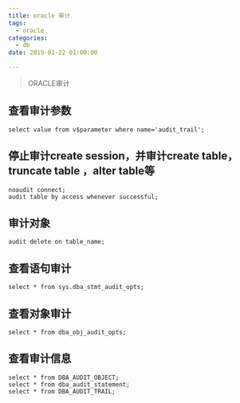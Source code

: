 ```yaml
---
title: oracle 审计
tags:
  - oracle
categories:
  - db
date: 2019-01-22 01:00:00

---
```




> ORACLE审计
<!-- more -->

## 查看审计参数

```
select value from v$parameter where name='audit_trail';
```

## 停止审计create session，并审计create table，truncate table ，alter table等

```
noaudit connect;
audit table by access whenever successful;
```

## 审计对象

```
audit delete on table_name;
```

## 查看语句审计

```
select * from sys.dba_stmt_audit_opts;
```

## 查看对象审计

```
select * from dba_obj_audit_opts;
```

## 查看审计信息

```
select * from DBA_AUDIT_OBJECT;
select * from dba_audit_statement;
select * from DBA_AUDIT_TRAIL;
```
